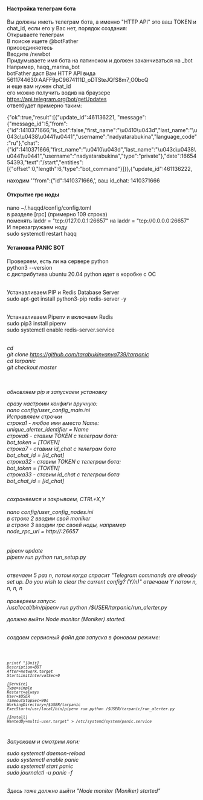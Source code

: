 <h4>Настройка телеграм бота</h4>
Вы должны иметь телеграм бота, а именно "HTTP API" это ваш TOKEN и chat_id, если его у Вас нет, порядок создания:<br>
Открываете телеграм<br>
В поиске ищете @botFather<br>
присоединяетесь<br>
Вводите /newbot <br>
Придумываете имя бота на латинском и должен заканчиваться на _bot <br>
Например, haqq_marina_bot <br>
botFather даст Вам HTTP API  вида <br>
5611744630:AAFF9pC9674111D_oDTSteJQfS8m7_O0bcQ <br>
и еще вам нужен chat_id <br>
его можно получить водив на браузере <a href="#">https://api.telegram.org/bot<HTTP API>/getUpdates</a> <br>
ответбудет примерно таким:<br>

{"ok":true,"result":[{"update_id":461136221,
"message":{"message_id":5,"from":{"id":1410371666,"is_bot":false,"first_name":"\u0410\u043d","last_name":"\u043c\u0438\u0441\u0441","username":"nadyatarabukina","language_code":"ru"},"chat":{"id":1410371666,"first_name":"\u0410\u043d","last_name":"\u043c\u0438\u0441\u0441","username":"nadyatarabukina","type":"private"},"date":1665454393,"text":"/start","entities":[{"offset":0,"length":6,"type":"bot_command"}]}},{"update_id":461136222,<br>

находим '"from":{"id":1410371666,', ваш id_chat: 1410371666<br>

  <h4>Открытие rpc ноды</h4>

nano ~/.haqqd/config/config.toml<br>
в разделе [rpc] (примерно 109 строка)<br>
поменять laddr = "tcp://127.0.0.1:26657" на laddr = "tcp://0.0.0.0:26657"<br>
И перезагружаем ноду<br>
sudo systemctl restart haqq<br>
  
  <h4>Установка PANIC BOT</h4>

Проверяем, есть ли на сервере python<br>
python3 --version<br>
с дистрибутива ubuntu 20.04 python идет в коробке с ОС<br><br>

Устанавливаем PIP и Redis Database Server<br>
sudo apt-get install python3-pip redis-server -y<br><br>

Устанавливаем Pipenv и включаем Redis<br>
sudo pip3 install pipenv<br>
sudo systemctl enable redis-server.service<br><br>


<i>cd<i><br>
<i>git clone https://github.com/tarabukinvanya739/tarpanic<i><br>
<i>cd tarpanic<i><br>
<i>git checkout master<i><br>

<br><br>
обновляем pip и запускаем установку<br>

сразу настроим конфиги вручную:<br>
nano config/user_config_main.ini<br>
Исправляем строчки<br>
строка1 - любое имя вместо Name:<br>
unique_alerter_identifier = Name <br>
строка6 - ставим TOKEN с телеграм бота:<br>
bot_token = [TOKEN] <br>
строка7 - ставим id_chat с телеграм бота<br>
bot_chat_id = [id_chat]<br>
строка32 - ставим TOKEN с телеграм бота:<br>
bot_token = [TOKEN]<br>
строка33 - ставим id_chat с телеграм бота<br>
bot_chat_id = [id_chat]<br><br>

сохраняемся и закрываем, CTRL+X,Y<br>
<br>
nano config/user_config_nodes.ini<br>
в строке 2 вводим свой moniker<br>
в строке 3 вводим rpc своей ноды, например<br>
node_rpc_url = http://<ip>:26657<br>
<br><br>
pipenv update<br>
pipenv run python run_setup.py<br><br>

отвечаем 5 раз n, потом когда спрасит "Telegram commands are already set up. Do you wish to clear the current config? (Y/n)" отвечаем Y
потом n, n, n, n
<br><br>
проверяем запуск:<br>
/usr/local/bin/pipenv run python /$USER/tarpanic/run_alerter.py<br>

должно выйти Node monitor (Moniker) started.<br><br>

создаем сервисный файл для запуска в фоновом режиме:<br>
  
<code>
  
    printf "[Unit]
    Description=BOT
    After=network.target
    StartLimitIntervalSec=0

    [Service]
    Type=simple
    Restart=always
    User=$USER
    TimeoutStopSec=90s
    WorkingDirectory=/$USER/tarpanic
    ExecStart=/usr/local/bin/pipenv run python /$USER/tarpanic/run_alerter.py
  
    [Install]
    WantedBy=multi-user.target" > /etc/systemd/system/panic.service 
  
 </code>
  <br>
Запускаем и смотрим логи:<br>
  
  sudo systemctl daemon-reload<br>
  sudo systemctl enable panic<br>
  sudo systemctl start panic<br>
  sudo journalctl -u panic -f<br>
  

  <br>
Здесь тоже должно выйти "Node monitor (Moniker) started"
